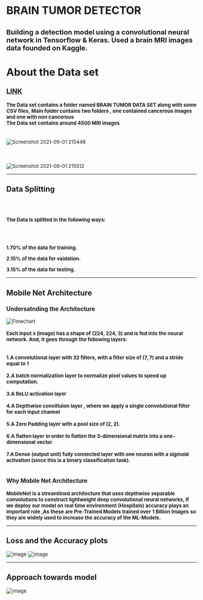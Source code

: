 # BRAIN TUMOR DETECTOR

**<font size= "4"> Building a detection model using a convolutional neural network in Tensorflow & Keras.
Used a brain MRI images data founded on Kaggle.**<font/>
---
## About the Data set

**[LINK](https://www.kaggle.com/preetviradiya/brian-tumor-dataset)**

**<font size ="2">The Data set contains a folder named BRAIN TUMOR DATA SET along with some CSV files,**<font/>
**<font size ="2">Main folder contains two folders , one contained cancerous images and one with non cancerous**<font/>
<br />
**<font size ="2">The Data set contains around 4500 MRI images**<font/>
  <br />
  <br />

![Screenshot 2021-09-01 215448](https://user-images.githubusercontent.com/81116984/131708425-5a3679e8-b47d-4e38-802d-18d68e2a384b.png)
<br />
<br />
<br />
<br />
![Screenshot 2021-09-01 215512](https://user-images.githubusercontent.com/81116984/131708508-5bf60d35-5266-4cc6-9e9d-221dd6f10be4.png)
___


## **Data Splitting**

<br />
<br />

**The Data is splitted in the following ways:**

<br />
<br />

**1.70% of the data for training.**
<br />

**2.15% of the data for vaidation.**
<br />

**3.15% of the data for testing.**

___

## **Mobile Net Architecture**
  
### **Undersatnding the Architecture**
  
  ![Flowchart](https://user-images.githubusercontent.com/81116984/132092130-65ac2f15-3719-426f-9e40-d44a1868e692.png)
  <br />
  <br />
**Each input x (image) has a shape of (224, 224, 3) and is fed into the neural network. And, it goes through the following layers:**
<br />
<br />
<br />
**1.A convolutional layer with 32 filters, with a filter size of (7, 7) and a stride equal to 1**
<br />
<br />
**2.A batch normalization layer to normalize pixel values to speed up computation.**
<br />
<br />
**3.A ReLU activation layer**
<br />
<br />
**4.A Depthwise conviltuion layer , where we apply a single convolutional filter for each input channel**
<br />
<br />
**5.A Zero Padding layer with a pool size of (2, 2).**
<br />
<br />
**6.A flatten layer in order to flatten the 3-dimensional matrix into a one-dimensional vector**
<br />
<br />
**7.A Dense (output unit) fully connected layer with one neuron with a sigmoid activation (since this is a binary classification task).**
<br />
<br />
### **Why Mobile Net Architecture**
**MobileNet is a streamlined architecture that uses depthwise separable convolutions to construct lightweight deep convolutional neural networks, If we deploy our model on real time environment (Hospitals) accuracy plays an important role ,As these are Pre-Trained Models 
trained over** **1 Billion Images** **so they are widely used to increase the accuracy of the ML-Models.**
___


## **Loss and the Accuracy plots**
![image](https://user-images.githubusercontent.com/81116984/131894523-43eb0e3d-b18b-438d-bcbe-3839ae8fdd0d.png) 
![image](https://user-images.githubusercontent.com/81116984/131894611-68bb8ad7-f2fc-4e04-85a4-c3238cc83109.png)

___

## **Approach towards model**

![image](https://user-images.githubusercontent.com/81116984/132089292-48a7d22d-3652-4ab2-bada-6965a7a60816.png)





































